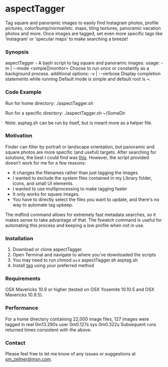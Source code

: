 # aspectTagger
Tag square and panoramic images to easily find Instagram photos, profile pictures, color/bump/normal/etc. maps, tiling textures, panoramic vacation photos and more. Once images are tagged, set even more specific tags like ‘instagram’ or ‘specular maps’ to make searching a breeze!

### Synopsis
aspectTagger - A bash script to tag square and panoramic images. 
  usage:
    -m | --mode <simple||monitor> <path>   Choose to run once or constantly as a background process.
  additional options:
        -v | --verbose      Display completion statements while running
  Default mode is simple and default root is ~. 
  
### Code Example
Run for home directory: 
./aspectTagger.sh 

Run for a specific directory: 
./aspectTagger.sh ~/SomeDir

Note: asptag.sh can be run by itself, but is meant more as a helper file. 

### Motivation
Finder can filter by portrait or landscape orientation, but panoramic and square photos are more specific (and useful) targets. After searching for solutions, the best I could find was <a href="https://discussions.apple.com/thread/3838377?start=0&amp;amp;tstart=0">this</a>. However, the script provided doesn’t work for me for a few reasons:
<ul>
<li>It changes the filenames rather than just tagging the images
<li>I wanted to exclude the system files contained in my Library folder, icons, and small UI elements. 
<li>I wanted to use multiprocessing to make tagging faster
<li>It only works for square images.
<li>You have to directly select the files you want to update, and there's no way to automate tag upkeep.
</ul>
The mdfind command allows for extremely fast metadata searches, so it makes sense to take advantage of that. The fswatch command is useful for automating this process and keeping a low profile when not in use.

### Installation
<ol>
<li>Download or clone aspectTagger.
<li>Open Terminal and navigate to where you’ve downloaded the scripts
<li>You may need to run chmod u+x aspectTagger.sh asptag.sh
<li>Install <a href="https://github.com/jdberry/tag">tag</a> using your preferred method
</ol>

### Requirements
OSX Mavericks 10.9 or higher (tested on OSX Yosemite 10.10.5 and OSX Mavericks 10.9.5). 

### Performance 
For a home directory containing 22,000 image files, 127 images were tagged in 
real	0m13.290s
user	0m0.127s
sys	0m0.322s
Subsequent runs returned times consistent with the above.

### Contact
Please feel free to let me know of any issues or suggestions at sm_zellner@msn.com.
